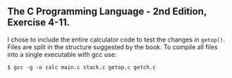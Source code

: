 ## The C Programming Language - 2nd Edition, Exercise 4-11.

I chose to include the entire calculator code to test the changes in `getop()`. Files are split in the structure suggested by the book. To compile all files into a single executable with gcc use:

    $ gcc -g -o calc main.c stack.c getop.c getch.c